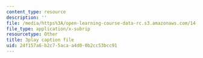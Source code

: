 ```yaml
---
content_type: resource
description: ''
file: /media/https%3A/open-learning-course-data-rc.s3.amazonaws.com/14-01-principles-of-microeconomics-fall-2018/24f157a6b2c75acaa4d00b2cc53bcc91_osaVeUBA0Qk.vtt
file_type: application/x-subrip
resourcetype: Other
title: 3play caption file
uid: 24f157a6-b2c7-5aca-a4d0-0b2cc53bcc91
---
```

